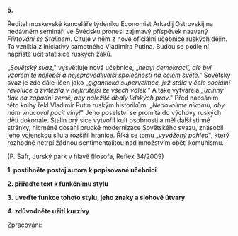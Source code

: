 **5.**

Ředitel moskevské kanceláře týdeníku Economist Arkadij Ostrovskij na nedávném semináři ve Švédsku pronesl zajímavý příspěvek nazvaný _Flirtování se Stalinem_. Cituje v něm z nové oficiální učebnice ruských dějin. Ta vznikla z iniciativy samotného Vladimíra Putina. Budou se podle ní napříště učit statisíce ruských žáků.

„_Sovětský svaz_,&quot; vysvětluje nová učebnice, „_nebyl demokracií, ale byl vzorem té nejlepší a nejspravedlivější společnosti na celém světě_.&quot; Sovětský svaz je zde dále líčen jako „_gigantická supervelmoc, jež stála v čele sociální revoluce a zvítězila v nejkrutější ze všech válek.&quot;_ A také vytvářela _„účinný tlak na západní země, aby náležitě dbaly lidských práv_.&quot; Před napsáním této knihy řekl Vladimír Putin ruským historikům: „_Nedovolíme nikomu, aby nám vnucoval pocit viny!_&quot; Jeho poselství se promítá do výchovy ruských dětí dokonale. Stalin prý sice vytvořil kult osobnosti a měl další stinné stránky, nicméně dosáhl prudké modernizace Sovětského svazu, znásobil jeho vojenskou sílu a rozšířil hranice. Říká se tomu „_vyvážený pohled_&quot;, který rozhodně netrpí žádnou sentimentalitou nad množstvím obětí komunismu.

(P. Šafr, Jurský park v hlavě filosofa, Reflex 34/2009)

**1. postihněte postoj autora k popisované učebnici**

**2. přiřaďte text k funkčnímu stylu**

**3.**  **uveďte funkce tohoto stylu, jeho znaky a slohové útvary**

**4. zdůvodněte užití kurzívy**

Zpracování:

